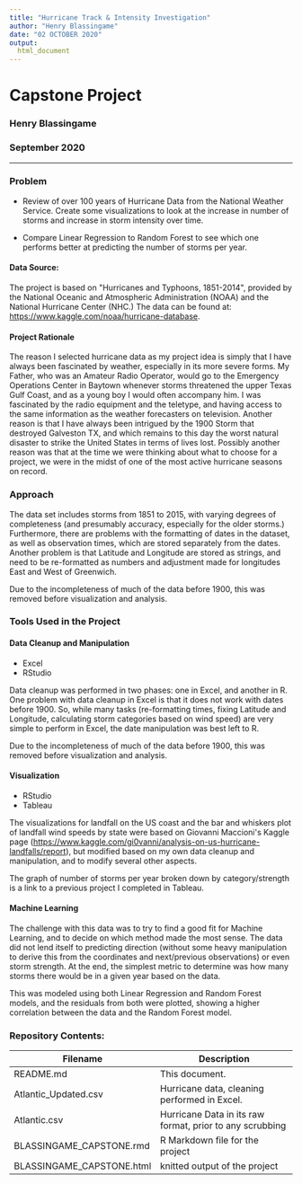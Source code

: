```yaml
---
title: "Hurricane Track & Intensity Investigation"
author: "Henry Blassingame"
date: "02 OCTOBER 2020"
output:
  html_document
---
```


# Capstone Project
### Henry Blassingame
### September 2020
---



### Problem
- Review of over 100 years of Hurricane Data from the National Weather Service.
Create some visualizations to look at the increase in number of storms and
increase in storm intensity over time.

- Compare Linear Regression to Random Forest to see which one performs better at predicting the number of storms per year.

#### Data Source:
The project is based on "Hurricanes and Typhoons, 1851-2014", provided by the National Oceanic and Atmospheric Administration (NOAA) and the National Hurricane Center (NHC.) The data can be found at:
https://www.kaggle.com/noaa/hurricane-database.

#### Project Rationale
The reason I selected hurricane data as my project idea is simply that I have always been fascinated by weather, especially in its more severe forms. My Father, who was an Amateur Radio Operator, would go to the Emergency Operations Center in Baytown whenever storms threatened the upper Texas Gulf Coast, and as a young boy I would often accompany him. I was fascinated by the radio equipment and the teletype, and having access to the same information as the weather forecasters on television. Another reason is that I have always been intrigued by the 1900 Storm that destroyed Galveston TX, and which remains to this day the worst natural disaster to strike the United States in terms of lives lost. Possibly another reason was that at the time we were thinking about what to choose for a project, we were in the midst of one of the most active hurricane seasons on record.


### Approach
The data set includes storms from 1851 to 2015, with varying degrees of
completeness (and presumably accuracy, especially for the older storms.)
Furthermore, there are problems with the formatting of dates in the dataset,
as well as observation times, which are stored separately from the dates.
Another problem is that Latitude and Longitude are stored as strings, and need
to be re-formatted as numbers and adjustment made for longitudes East and West
of Greenwich.

Due to the incompleteness of much of the data before 1900, this was removed before visualization and analysis.

### Tools Used in the Project

#### Data Cleanup and Manipulation
- Excel
- RStudio

Data cleanup was performed in two phases: one in Excel, and another in R. One
problem with data cleanup in Excel is that it does not work with dates before 1900.
So, while many tasks (re-formatting times, fixing Latitude and Longitude, calculating storm categories based on wind speed) are very simple to perform in Excel, the date manipulation was best left to R.

Due to the incompleteness of much of the data before 1900, this was removed before visualization and analysis.

#### Visualization
- RStudio
- Tableau

The visualizations for landfall on the US coast and the bar and whiskers plot of landfall wind speeds by state were based on Giovanni Maccioni's Kaggle page (https://www.kaggle.com/gi0vanni/analysis-on-us-hurricane-landfalls/report),  but modified based on my own data cleanup and manipulation, and to modify several other aspects.

The graph of number of storms per year broken down by category/strength is a link to a previous project I completed in Tableau.


#### Machine Learning
The challenge with this data was to try to find a good fit for Machine Learning, and to decide on which method made the most sense. The data did not lend itself to predicting direction (without some heavy manipulation to derive this from the coordinates and next/previous observations) or even storm strength. At the end, the simplest metric to determine was how many storms there would be in a given year based on the data.

This was modeled using both Linear Regression and Random Forest models, and the residuals from both were plotted, showing a higher correlation between the data and the Random Forest model.




### Repository Contents:

|Filename              | Description                                           |
|----------------------|-------------------------------------------------------|
| README.md            | This document.                                        |
|Atlantic_Updated.csv  | Hurricane data, cleaning performed in Excel.          |
|Atlantic.csv          | Hurricane Data in its raw format, prior to any scrubbing|
|BLASSINGAME_CAPSTONE.rmd | R Markdown file for the project                    |
|BLASSINGAME_CAPSTONE.html | knitted output of the project                     |
